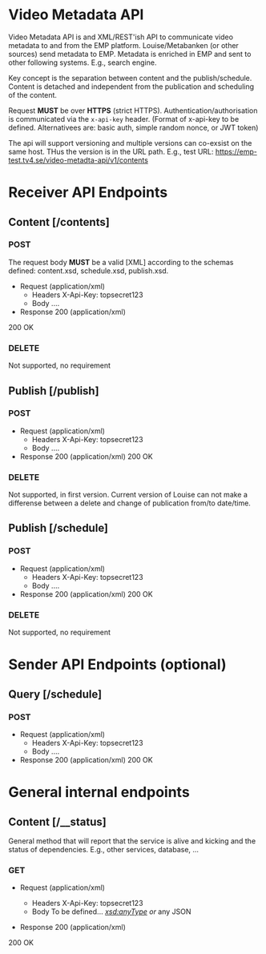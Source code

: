# Video Metadata API

Video Metadata API is and XML/REST'ish API to communicate video metadata to and from the EMP platform.
Louise/Metabanken (or other sources) send metadata to EMP. Metadata is enriched in EMP and sent to other following systems. E.g., search engine.

Key concept is the separation between content and the publish/schedule. 
Content is detached and independent from the publication and scheduling of the content.

Request **MUST** be over **HTTPS** (strict HTTPS).
Authentication/authorisation is communicated via the `x-api-key` header. (Format of x-api-key to be defined. Alternativees are: basic auth, simple random nonce, or JWT token)

The api will support versioning and multiple versions can co-exsist on the same host. THus the version is in the URL path.
E.g., test URL: https://emp-test.tv4.se/video-metadta-api/v1/contents

# Receiver API Endpoints

## Content [/contents]

### POST

The request body **MUST** be a valid [XML] according to the schemas defined: content.xsd, schedule.xsd, publish.xsd.

+ Request (application/xml)
  + Headers
    X-Api-Key: topsecret123
  + Body
    <?xml ....><content>....</content>

+ Response 200 (application/xml)
<metadata-response>
    <msg-id />
    <status>200</status>
    <msg>OK</msg>
</metadata-response>

### DELETE
Not supported, no requirement

## Publish [/publish]

### POST

+ Request (application/xml)
  + Headers
    X-Api-Key: topsecret123
  + Body
    <?xml ....><publish>....</publish>

+ Response 200 (application/xml)
	<metadata-response>
		<msg-id />
		<status>200</status>
		<msg>OK</msg>
	</metadata-response>

### DELETE
Not supported, in first version.
Current version of Louise can not make a differense between a delete and change of publication from/to date/time.

## Publish [/schedule]

### POST

+ Request (application/xml)
  + Headers
    X-Api-Key: topsecret123
  + Body
    <?xml ....><schedule>....</schedule>

+ Response 200 (application/xml)
	<metadata-response>
		<msg-id />
		<status>200</status>
		<msg>OK</msg>
	</metadata-response>

### DELETE
Not supported, no requirement
	
# Sender API Endpoints (optional)

## Query [/schedule]

### POST

+ Request (application/xml)
  + Headers
    X-Api-Key: topsecret123
  + Body
    <?xml ....><schedule>....</schedule>

+ Response 200 (application/xml)
	<metadata-response>
		<msg-id />
		<status>200</status>
		<msg>OK</msg>
	</metadata-response>
	

# General internal endpoints

## Content [/__status] 

General method that will report that the service is alive and kicking and the status of dependencies. E.g., other services, database, ...

### GET

+ Request (application/xml)
  + Headers
    X-Api-Key: topsecret123
  + Body
	To be defined... *<xsd:anyType>* _or_ any JSON 
	
+ Response 200 (application/xml)
<metadata-response>
    <msg-id />
    <status>200</status>
    <msg>OK</msg>
</metadata-response>

